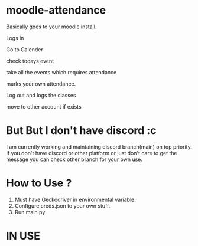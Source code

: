 # moodle-attendance
Basically goes to your moodle install.

Logs in 

Go to Calender 

check todays event 

take all the events which requires attendance 

marks your own attendance.

Log out and logs the classes

move to other account if exists

# But But I don't have discord :c 
I am currently working and maintaining discord branch(main) on top priority.
If you don't have discord or other platform or just don't care to get the message you can check other branch for your own use.

# How to Use ? 

1. Must have Geckodriver in environmental variable.
2. Configure creds.json to your own stuff.
3. Run main.py

# IN USE
<coming soon>
